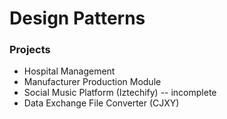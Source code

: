 # Design Patterns

### Projects
- Hospital Management
- Manufacturer Production Module
- Social Music Platform (Iztechify) -- incomplete
- Data Exchange File Converter (CJXY)